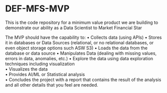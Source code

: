 # DEF-MFS-MVP
This is the code repository for a minimum value product we are building to demonstrate our ability as a Data Scientist to Market Financial Star


The MVP should have the capability to: 
•	Collects data (using APIs) 
•	Stores it in databases or Data Sources (relational, or no relational databases, or even object storage options such ASW S3) 
•	Loads the data from the database or data source 
•	Manipulates Data (dealing with missing values, errors in data, anomalies, etc.) 
•	Explore the data using data exploration techniques including visualization  
•	Visualizes the data  
•	Provides AI/ML or Statistical analysis  
•	Concludes the project with a report that contains the result of the analysis and all other details that you feel are needed.  
